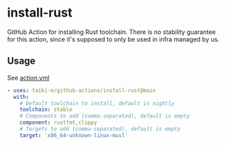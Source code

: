 # install-rust

GitHub Action for installing Rust toolchain.
There is no stability guarantee for this action, since it's supposed to only be
used in infra managed by us.

## Usage

See [action.yml](action.yml)

```yaml
- uses: taiki-e/github-actions/install-rust@main
  with:
    # Default toolchain to install, default is nightly
    toolchain: stable
    # Components to add (comma-separated), default is empty
    component: rustfmt,clippy
    # Targets to add (comma-separated), default is empty
    target: 'x86_64-unknown-linux-musl'
```
